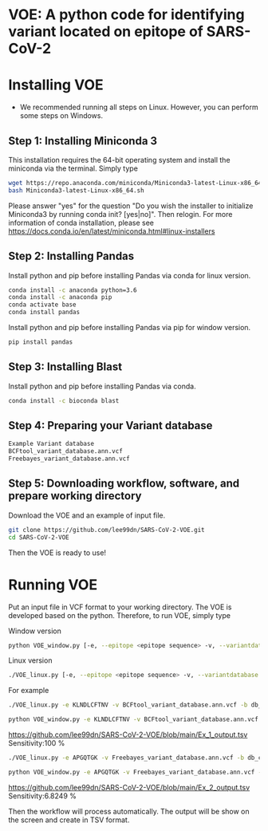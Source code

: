 # VOE: A python code for identifying variant located on epitope of SARS-CoV-2

# Installing VOE
* We recommended running all steps on Linux. However, you can perform some steps on Windows.
## Step 1: Installing Miniconda 3

This installation requires the 64-bit operating system and install the miniconda via the terminal. Simply type

```bash
wget https://repo.anaconda.com/miniconda/Miniconda3-latest-Linux-x86_64.sh
bash Miniconda3-latest-Linux-x86_64.sh
```
Please answer "yes" for the question "Do you wish the installer to initialize Miniconda3 by running conda init? [yes|no]".
Then relogin.
For more information of conda installation, please see https://docs.conda.io/en/latest/miniconda.html#linux-installers

## Step 2: Installing Pandas

Install python and pip before installing Pandas via conda for linux version.

```bash
conda install -c anaconda python=3.6
conda install -c anaconda pip
conda activate base
conda install pandas
```
Install python and pip before installing Pandas via pip for window version.
```bash
pip install pandas
```

## Step 3: Installing Blast

Install python and pip before installing Pandas via conda.

```bash
conda install -c bioconda blast
```

## Step 4: Preparing your Variant database

```bash
Example Variant database
BCFtool_variant_database.ann.vcf
Freebayes_variant_database.ann.vcf
```

## Step 5: Downloading workflow, software, and prepare working directory

Download the VOE and an example of input file. 
```bash
git clone https://github.com/lee99dn/SARS-CoV-2-VOE.git
cd SARS-CoV-2-VOE

```

Then the VOE is ready to use!

# Running VOE

Put an input file in VCF format to your working directory.
The VOE is developed based on the python. Therefore, to run VOE, simply type

Window version
```bash
python VOE_window.py [-e, --epitope <epitope sequence> -v, --variantdatabase <variantdatabase> -b, --blastdatabase <blastdatabase> -o, --output <output TSV format>]
```
Linux version
```bash
./VOE_linux.py [-e, --epitope <epitope sequence> -v, --variantdatabase <variantdatabase> -b, --blastdatabase <blastdatabase> -o, --output <output TSV format>]
```
For example
```bash
./VOE_linux.py -e KLNDLCFTNV -v BCFtool_variant_database.ann.vcf -b db_cds_nucl_covid.fasta -o Ex_1_output.tsv
```
```bash
python VOE_window.py -e KLNDLCFTNV -v BCFtool_variant_database.ann.vcf -b db_cds_nucl_covid.fasta -o Ex_1_output.tsv
```
https://github.com/lee99dn/SARS-CoV-2-VOE/blob/main/Ex_1_output.tsv
Sensitivity:100 %
```bash
./VOE_linux.py -e APGQTGK -v Freebayes_variant_database.ann.vcf -b db_cds_nucl_covid.fasta -o Ex_2_output.tsv
```
```bash
python VOE_window.py -e APGQTGK -v Freebayes_variant_database.ann.vcf -b db_cds_nucl_covid.fasta -o Ex_2_output.tsv
```
https://github.com/lee99dn/SARS-CoV-2-VOE/blob/main/Ex_2_output.tsv
Sensitivity:6.8249 %

Then the workflow will process automatically.
The output will be show on the screen and create in TSV format.

